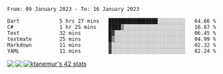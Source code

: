 <!--START_SECTION:waka-->

```text
From: 09 January 2023 - To: 16 January 2023

Dart             5 hrs 27 mins   ████████████████░░░░░░░░░   64.66 %
C#               1 hr 25 mins    ████▒░░░░░░░░░░░░░░░░░░░░   16.87 %
Text             32 mins         █▓░░░░░░░░░░░░░░░░░░░░░░░   06.45 %
textmate         25 mins         █▒░░░░░░░░░░░░░░░░░░░░░░░   04.99 %
Markdown         11 mins         ▓░░░░░░░░░░░░░░░░░░░░░░░░   02.32 %
YAML             11 mins         ▓░░░░░░░░░░░░░░░░░░░░░░░░   02.24 %
```

<!--END_SECTION:waka-->
<a href="https://github.com/anuraghazra/github-readme-stats">
  <img align="left" src="https://github-readme-stats.vercel.app/api?username=Tanesan&count_private=true&show_icons=true" />
<img align="left" src="https://github-readme-stats.vercel.app/api/top-langs/?username=Tanesan" />
</a>

[![ktanemur's 42 stats](https://badge42.vercel.app/api/v2/cl1wslf6s002109l771rng2w8/stats?cursusId=21&coalitionId=62)](https://github.com/JaeSeoKim/badge42)
